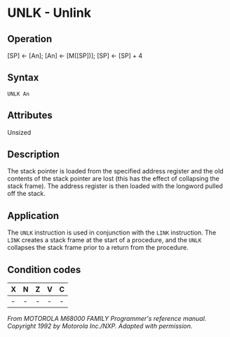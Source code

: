 # UNLK - Unlink

## Operation
[SP] ← [An]; [An] ← [M([SP])]; [SP] ← [SP] + 4

## Syntax
```assembly
UNLK An
```

## Attributes
Unsized

## Description
The stack pointer is loaded from the specified address register
and the old contents of the stack pointer are lost (this has the
effect of collapsing the stack frame). The address register is then
loaded with the longword pulled off the stack.

## Application
The `UNLK` instruction is used in conjunction with the `LINK`
instruction. The `LINK` creates a stack frame at the start of a
procedure, and the `UNLK` collapses the stack frame prior to a
return from the procedure.

## Condition codes
|X|N|Z|V|C|
|--|--|--|--|--|
|-|-|-|-|-|

*From MOTOROLA M68000 FAMILY Programmer's reference manual. Copyright 1992 by Motorola Inc./NXP. Adapted with permission.*